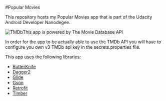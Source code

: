 #Popular Movies

This repository hosts my Popular Movies app that is part of the Udacity Android Developer Nanodegee.

![TMDb](https://www.themoviedb.org/static_cache/v4/logos/408x161-powered-by-rectangle-green-bb4301c10ddc749b4e79463811a68afebeae66ef43d17bcfd8ff0e60ded7ce99.png)This app is powered by The Movie Database API 

In order for the app to be actually able to use the TMDb API you will have to configure you own v3 TMDb api key in the secrets.properties file.

This app uses the following libraries:

* [ButterKnife](https://github.com/JakeWharton/butterknife)
* [Dagger2](https://github.com/google/dagger)
* [Glide](https://github.com/bumptech/glide)
* [Gson](https://github.com/google/gson)
* [Retrofit](https://github.com/square/retrofit)
* [Timber](https://github.com/JakeWharton/timber)